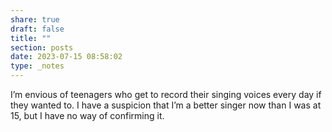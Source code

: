 ```yaml
---
share: true
draft: false
title: ""
section: posts
date: 2023-07-15 08:58:02
type: _notes
---
```


I’m envious of teenagers who get to record their singing voices every day if they wanted to. I have a suspicion that I’m a better singer now than I was at 15, but I have no way of confirming it. 

